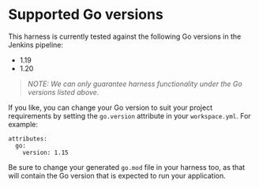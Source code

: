 # Supported Go versions

This harness is currently tested against the following Go versions in the Jenkins pipeline:

* 1.19
* 1.20

> _NOTE: We can only guarantee harness functionality under the Go versions listed above._

If you like, you can change your Go version to suit your project requirements by setting the `go.version` attribute in your `workspace.yml`. For example:

    attributes:
      go:
        version: 1.15

Be sure to change your generated `go.mod` file in your harness too, as that will contain the Go version that is expected to run your application.
